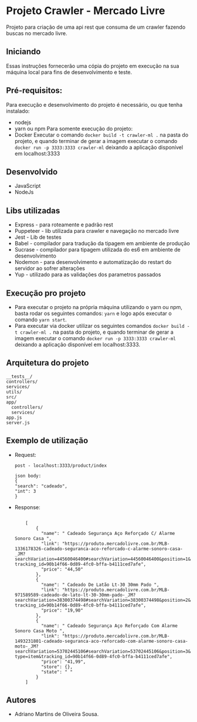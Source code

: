 # Projeto Crawler - Mercado Livre
Projeto para criação de uma api rest que consuma de um crawler fazendo buscas no mercado livre.

## **Iniciando**
Essas instruções fornecerão uma cópia do projeto em execução na sua máquina local para fins de desenvolvimento e teste. 

## **Pré-requisitos:**
Para execução e desenvolvimento do projeto é necessário, ou que tenha instalado:
- nodejs
- yarn ou npm
Para somente execução do projeto:
- Docker
Executar o comando `docker build -t crawler-ml .` na pasta do projeto, e quando 
terminar de gerar a imagem executar o comando `docker run -p 3333:3333 crawler-ml`
deixando a aplicação disponível em localhost:3333

## **Desenvolvido**
 - JavaScript
 - NodeJs

## **Libs utilizadas**
 - Express - para roteamente e padrão rest
 - Puppeteer - lib utilizada para crawler e navegação no mercado livre
 - Jest - Lib de testes 
 - Babel - compilador para tradução da tipagem em ambiente de produção
 - Sucrase - compilador para tipagem utilizada do es6 em ambiente de desenvolvimento
 - Nodemon - para desenvolvimento e automatização do restart do servidor ao sofrer alterações
 - Yup - utilizado para as validações dos parametros passados 

## **Execução pro projeto**
 - Para executar o projeto na própria máquina utilizando o yarn ou npm, basta rodar os seguintes comandos:
 ```yarn``` e logo após executar o comando ```yarn start```.
 - Para executar via docker utilizar os seguintes comandos `docker build -t crawler-ml .` na pasta do projeto, e quando 
terminar de gerar a imagem executar o comando `docker run -p 3333:3333 crawler-ml`
deixando a aplicação disponível em localhost:3333.



## **Arquitetura do projeto**
	__tests__/
    controllers/
    services/
    utils/
	src/
    app/
      controllers/
      services/
    app.js
    server.js



## **Exemplo de utilização**
- Request:
    ```
    post - localhost:3333/product/index

    json body:
    {
	"search": "cadeado",
	"int": 3
    }

    ```

- Response:
    ```

        [
            {
              "name": " Cadeado Segurança Aço Reforçado C/ Alarme Sonoro Casa ",
              "link": "https://produto.mercadolivre.com.br/MLB-1336178326-cadeado-seguranca-aco-reforcado-c-alarme-sonoro-casa-_JM?searchVariation=44560046400#searchVariation=44560046400&position=1&type=item&        tracking_id=90b14f66-0d89-4fc0-bffa-b4111ced7afe",
              "price": "44,50"
            },
            {
              "name": " Cadeado De Latão Lt-30 30mm Pado ",
              "link": "https://produto.mercadolivre.com.br/MLB-971589589-cadeado-de-lato-lt-30-30mm-pado-_JM?searchVariation=38300374498#searchVariation=38300374498&position=2&type=item&          tracking_id=90b14f66-0d89-4fc0-bffa-b4111ced7afe",
              "price": "19,90"
            },
            {
              "name": " Cadeado Segurança Aço Reforçado Com Alarme Sonoro Casa Moto ",
              "link": "https://produto.mercadolivre.com.br/MLB-1493231801-cadeado-seguranca-aco-reforcado-com-alarme-sonoro-casa-moto-_JM?searchVariation=53702445106#searchVariation=53702445106&position=3&       type=item&tracking_id=90b14f66-0d89-4fc0-bffa-b4111ced7afe",
              "price": "41,99",
              "store": {},
              "state": " "
            }
        ]

    ```
## **Autores**
- Adriano Martins de Oliveira Sousa.